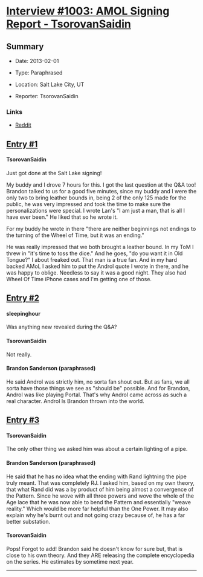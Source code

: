 # [Interview #1003: AMOL Signing Report - TsorovanSaidin](https://www.theoryland.com/intvmain.php?i=1003)

## Summary

- Date: 2013-02-01

- Type: Paraphrased

- Location: Salt Lake City, UT

- Reporter: TsorovanSaidin

### Links

- [Reddit](http://www.reddit.com/r/WoT/comments/17qr6k/just_got_done_at_the_salt_lake_signing/?sort=old)


## [Entry #1](./t-1003/1)

#### TsorovanSaidin

Just got done at the Salt Lake signing!

My buddy and I drove 7 hours for this. I got the last question at the Q&A too! Brandon talked to us for a good five minutes, since my buddy and I were the only two to bring leather bounds in, being 2 of the only 125 made for the public, he was very impressed and took the time to make sure the personalizations were special. I wrote Lan's "I am just a man, that is all I have ever been." He liked that so he wrote it.

For my buddy he wrote in there "there are neither beginnings not endings to the turning of the Wheel of Time, but it was an ending."

He was really impressed that we both brought a leather bound. In my ToM I threw in "it's time to toss the dice." And he goes, "do you want it in Old Tongue?" I about freaked out. That man is a true fan. And in my hard backed AMoL I asked him to put the Androl quote I wrote in there, and he was happy to oblige. Needless to say it was a good night. They also had Wheel Of Time iPhone cases and I'm getting one of those.

## [Entry #2](./t-1003/2)

#### sleepinghour

Was anything new revealed during the Q&A?

#### TsorovanSaidin

Not really.

#### Brandon Sanderson (paraphrased)

He said Androl was strictly him, no sorta fan shout out. But as fans, we all sorta have those things we see as "should be" possible. And for Brandon, Androl was like playing Portal. That's why Androl came across as such a real character. Androl Is Brandon thrown into the world.

## [Entry #3](./t-1003/3)

#### TsorovanSaidin

The only other thing we asked him was about a certain lighting of a pipe.

#### Brandon Sanderson (paraphrased)

He said that he has no idea what the ending with Rand lightning the pipe truly meant. That was completely RJ. I asked him, based on my own theory, that what Rand did was a by product of him being almost a convergence of the Pattern. Since he wove with all three powers and wove the whole of the Age lace that he was now able to bend the Pattern and essentially "weave reality." Which would be more far helpful than the One Power. It may also explain why he's burnt out and not going crazy because of, he has a far better substation.

#### TsorovanSaidin

Pops! Forgot to add! Brandon said he doesn't know for sure but, that is close to his own theory. And they ARE releasing the complete encyclopedia on the series. He estimates by sometime next year.


---

